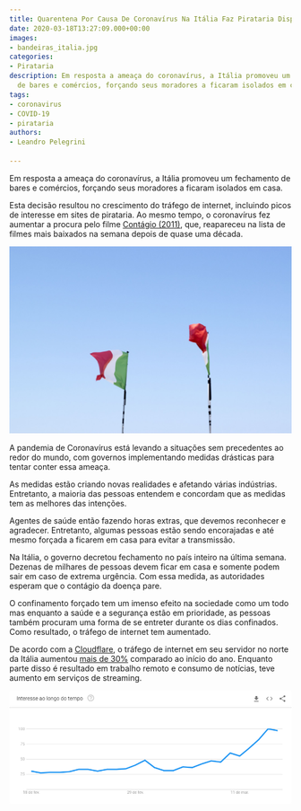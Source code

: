 ```yaml
---
title: Quarentena Por Causa De Coronavírus Na Itália Faz Pirataria Disparar
date: 2020-03-18T13:27:09.000+00:00
images:
- bandeiras_italia.jpg
categories:
- Pirataria
description: Em resposta a ameaça do coronavírus, a Itália promoveu um fechamento
  de bares e comércios, forçando seus moradores a ficaram isolados em casa.
tags:
- coronavirus
- COVID-19
- pirataria
authors:
- Leandro Pelegrini

---
```

Em resposta a ameaça do coronavírus, a Itália promoveu um fechamento de bares e comércios, forçando seus moradores a ficaram isolados em casa.
<!--more-->

Esta decisão resultou no crescimento do tráfego de internet, incluindo picos de interesse em sites de pirataria. Ao mesmo tempo, o coronavírus fez aumentar a procura pelo filme [Contágio (2011)](https://www.imdb.com/title/tt1598778/), que, reapareceu na lista de filmes mais baixados na semana depois de quase uma década.

![Bandeiras da Itália](/images/bandeiras_italia.jpg "Bandeiras da Itália")

A pandemia de Coronavírus está levando a situações sem precedentes ao redor do mundo, com governos implementando medidas drásticas para tentar conter essa ameaça.

As medidas estão criando novas realidades e afetando várias indústrias. Entretanto, a maioria das pessoas entendem e concordam que as medidas tem as melhores das intenções.

Agentes de saúde então fazendo horas extras, que devemos reconhecer e agradecer. Entretanto, algumas pessoas estão sendo encorajadas e até mesmo forçada a ficarem em casa para evitar a transmissão.

Na Itália, o governo decretou fechamento no país inteiro na última semana. Dezenas de milhares de pessoas devem ficar em casa e somente podem sair em caso de extrema urgência. Com essa medida, as autoridades esperam que o contágio da doença pare.

O confinamento forçado tem um imenso efeito na sociedade como um todo mas enquanto a saúde e a segurança estão em prioridade, as pessoas também procuram uma forma de se entreter durante os dias confinados. Como resultado, o tráfego de internet tem aumentado.

De acordo com a [Cloudflare](https://pt.wikipedia.org/wiki/Cloudflare), o tráfego de internet em seu servidor no norte da Itália aumentou [mais de 30%](https://blog.cloudflare.com/covid-19-impacts-on-internet-traffic-seattle-italy-and-south-korea/) comparado ao início do ano. Enquanto parte disso é resultado em trabalho remoto e consumo de notícias, teve aumento em serviços de streaming.

![Imagem do gráfico 01](/images/grafico_01.png "Gráfico mostra aumento de pesquisas por Netflix na Itália")